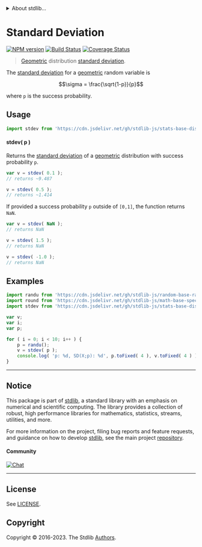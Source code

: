 <!--

@license Apache-2.0

Copyright (c) 2018 The Stdlib Authors.

Licensed under the Apache License, Version 2.0 (the "License");
you may not use this file except in compliance with the License.
You may obtain a copy of the License at

   http://www.apache.org/licenses/LICENSE-2.0

Unless required by applicable law or agreed to in writing, software
distributed under the License is distributed on an "AS IS" BASIS,
WITHOUT WARRANTIES OR CONDITIONS OF ANY KIND, either express or implied.
See the License for the specific language governing permissions and
limitations under the License.

-->


<details>
  <summary>
    About stdlib...
  </summary>
  <p>We believe in a future in which the web is a preferred environment for numerical computation. To help realize this future, we've built stdlib. stdlib is a standard library, with an emphasis on numerical and scientific computation, written in JavaScript (and C) for execution in browsers and in Node.js.</p>
  <p>The library is fully decomposable, being architected in such a way that you can swap out and mix and match APIs and functionality to cater to your exact preferences and use cases.</p>
  <p>When you use stdlib, you can be absolutely certain that you are using the most thorough, rigorous, well-written, studied, documented, tested, measured, and high-quality code out there.</p>
  <p>To join us in bringing numerical computing to the web, get started by checking us out on <a href="https://github.com/stdlib-js/stdlib">GitHub</a>, and please consider <a href="https://opencollective.com/stdlib">financially supporting stdlib</a>. We greatly appreciate your continued support!</p>
</details>

# Standard Deviation

[![NPM version][npm-image]][npm-url] [![Build Status][test-image]][test-url] [![Coverage Status][coverage-image]][coverage-url] <!-- [![dependencies][dependencies-image]][dependencies-url] -->

> [Geometric][geometric-distribution] distribution [standard deviation][standard-deviation].

<!-- Section to include introductory text. Make sure to keep an empty line after the intro `section` element and another before the `/section` close. -->

<section class="intro">

The [standard deviation][standard-deviation] for a [geometric][geometric-distribution] random variable is

<!-- <equation class="equation" label="eq:geometric_stdev" align="center" raw="\sigma = \frac{\sqrt{1-p}}{p}" alt="Standard deviation for a geometric distribution."> -->

```math
\sigma = \frac{\sqrt{1-p}}{p}
```

<!-- <div class="equation" align="center" data-raw-text="\sigma = \frac{\sqrt{1-p}}{p}" data-equation="eq:geometric_stdev">
    <img src="https://cdn.jsdelivr.net/gh/stdlib-js/stdlib@51534079fef45e990850102147e8945fb023d1d0/lib/node_modules/@stdlib/stats/base/dists/geometric/stdev/docs/img/equation_geometric_stdev.svg" alt="Standard deviation for a geometric distribution.">
    <br>
</div> -->

<!-- </equation> -->

where `p` is the success probability.

</section>

<!-- /.intro -->

<!-- Package usage documentation. -->



<section class="usage">

## Usage

```javascript
import stdev from 'https://cdn.jsdelivr.net/gh/stdlib-js/stats-base-dists-geometric-stdev@deno/mod.js';
```

#### stdev( p )

Returns the [standard deviation][standard-deviation] of a [geometric][geometric-distribution] distribution with success probability `p`.

```javascript
var v = stdev( 0.1 );
// returns ~9.487

v = stdev( 0.5 );
// returns ~1.414
```

If provided a success probability `p` outside of `[0,1]`, the function returns `NaN`.

```javascript
var v = stdev( NaN );
// returns NaN

v = stdev( 1.5 );
// returns NaN

v = stdev( -1.0 );
// returns NaN
```

</section>

<!-- /.usage -->

<!-- Package usage notes. Make sure to keep an empty line after the `section` element and another before the `/section` close. -->

<section class="notes">

</section>

<!-- /.notes -->

<!-- Package usage examples. -->

<section class="examples">

## Examples

<!-- eslint no-undef: "error" -->

```javascript
import randu from 'https://cdn.jsdelivr.net/gh/stdlib-js/random-base-randu@deno/mod.js';
import round from 'https://cdn.jsdelivr.net/gh/stdlib-js/math-base-special-round@deno/mod.js';
import stdev from 'https://cdn.jsdelivr.net/gh/stdlib-js/stats-base-dists-geometric-stdev@deno/mod.js';

var v;
var i;
var p;

for ( i = 0; i < 10; i++ ) {
    p = randu();
    v = stdev( p );
    console.log( 'p: %d, SD(X;p): %d', p.toFixed( 4 ), v.toFixed( 4 ) );
}
```

</section>

<!-- /.examples -->

<!-- Section to include cited references. If references are included, add a horizontal rule *before* the section. Make sure to keep an empty line after the `section` element and another before the `/section` close. -->

<section class="references">

</section>

<!-- /.references -->

<!-- Section for related `stdlib` packages. Do not manually edit this section, as it is automatically populated. -->

<section class="related">

</section>

<!-- /.related -->

<!-- Section for all links. Make sure to keep an empty line after the `section` element and another before the `/section` close. -->


<section class="main-repo" >

* * *

## Notice

This package is part of [stdlib][stdlib], a standard library with an emphasis on numerical and scientific computing. The library provides a collection of robust, high performance libraries for mathematics, statistics, streams, utilities, and more.

For more information on the project, filing bug reports and feature requests, and guidance on how to develop [stdlib][stdlib], see the main project [repository][stdlib].

#### Community

[![Chat][chat-image]][chat-url]

---

## License

See [LICENSE][stdlib-license].


## Copyright

Copyright &copy; 2016-2023. The Stdlib [Authors][stdlib-authors].

</section>

<!-- /.stdlib -->

<!-- Section for all links. Make sure to keep an empty line after the `section` element and another before the `/section` close. -->

<section class="links">

[npm-image]: http://img.shields.io/npm/v/@stdlib/stats-base-dists-geometric-stdev.svg
[npm-url]: https://npmjs.org/package/@stdlib/stats-base-dists-geometric-stdev

[test-image]: https://github.com/stdlib-js/stats-base-dists-geometric-stdev/actions/workflows/test.yml/badge.svg?branch=v0.1.0
[test-url]: https://github.com/stdlib-js/stats-base-dists-geometric-stdev/actions/workflows/test.yml?query=branch:v0.1.0

[coverage-image]: https://img.shields.io/codecov/c/github/stdlib-js/stats-base-dists-geometric-stdev/main.svg
[coverage-url]: https://codecov.io/github/stdlib-js/stats-base-dists-geometric-stdev?branch=main

<!--

[dependencies-image]: https://img.shields.io/david/stdlib-js/stats-base-dists-geometric-stdev.svg
[dependencies-url]: https://david-dm.org/stdlib-js/stats-base-dists-geometric-stdev/main

-->

[chat-image]: https://img.shields.io/gitter/room/stdlib-js/stdlib.svg
[chat-url]: https://app.gitter.im/#/room/#stdlib-js_stdlib:gitter.im

[stdlib]: https://github.com/stdlib-js/stdlib

[stdlib-authors]: https://github.com/stdlib-js/stdlib/graphs/contributors

[umd]: https://github.com/umdjs/umd
[es-module]: https://developer.mozilla.org/en-US/docs/Web/JavaScript/Guide/Modules

[deno-url]: https://github.com/stdlib-js/stats-base-dists-geometric-stdev/tree/deno
[umd-url]: https://github.com/stdlib-js/stats-base-dists-geometric-stdev/tree/umd
[esm-url]: https://github.com/stdlib-js/stats-base-dists-geometric-stdev/tree/esm
[branches-url]: https://github.com/stdlib-js/stats-base-dists-geometric-stdev/blob/main/branches.md

[stdlib-license]: https://raw.githubusercontent.com/stdlib-js/stats-base-dists-geometric-stdev/main/LICENSE

[geometric-distribution]: https://en.wikipedia.org/wiki/Geometric_distribution

[standard-deviation]: https://en.wikipedia.org/wiki/Standard_deviation

</section>

<!-- /.links -->
